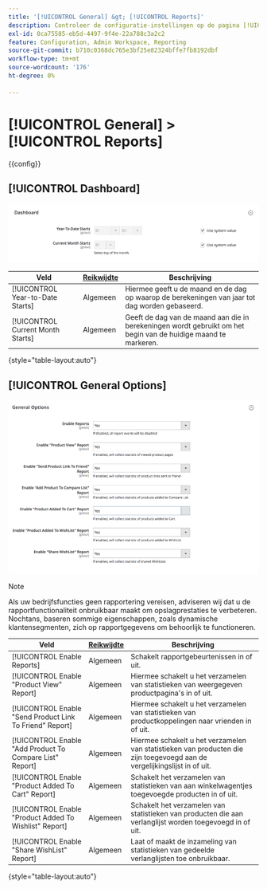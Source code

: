 ```yaml
---
title: '[!UICONTROL General] &gt; [!UICONTROL Reports]'
description: Controleer de configuratie-instellingen op de pagina [!UICONTROL General] &gt; [!UICONTROL Reports] van Commerce Admin.
exl-id: 0ca75585-eb5d-4497-9f4e-22a788c3a2c2
feature: Configuration, Admin Workspace, Reporting
source-git-commit: b710c0368dc765e3bf25e82324bffe7fb8192dbf
workflow-type: tm+mt
source-wordcount: '176'
ht-degree: 0%

---
```


# [!UICONTROL General] > [!UICONTROL Reports]

{{config}}

## [!UICONTROL Dashboard]

![ Dashboard ](./assets/reports-dashboard.png)<!-- zoom -->

<!-- [Dashboard](https://docs.magento.com/user-guide/stores/admin-dashboard.html) -->

| Veld | [ Reikwijdte ](../../getting-started/websites-stores-views.md#scope-settings) | Beschrijving |
|--- |--- |--- |
| [!UICONTROL Year-to-Date Starts] | Algemeen | Hiermee geeft u de maand en de dag op waarop de berekeningen van jaar tot dag worden gebaseerd. |
| [!UICONTROL Current Month Starts] | Algemeen | Geeft de dag van de maand aan die in berekeningen wordt gebruikt om het begin van de huidige maand te markeren. |

{style="table-layout:auto"}

## [!UICONTROL General Options]

![ Algemene Opties ](./assets/reports-general-options.png)<!-- zoom -->

>[!NOTE]
>
>Als uw bedrijfsfuncties geen rapportering vereisen, adviseren wij dat u de rapportfunctionaliteit onbruikbaar maakt om opslagprestaties te verbeteren. Nochtans, baseren sommige eigenschappen, zoals dynamische klantensegmenten, zich op rapportgegevens om behoorlijk te functioneren.

| Veld | [ Reikwijdte ](../../getting-started/websites-stores-views.md#scope-settings) | Beschrijving |
|--- |--- |--- |
| [!UICONTROL Enable Reports] | Algemeen | Schakelt rapportgebeurtenissen in of uit. |
| [!UICONTROL Enable "Product View" Report] | Algemeen | Hiermee schakelt u het verzamelen van statistieken van weergegeven productpagina&#39;s in of uit. |
| [!UICONTROL Enable "Send Product Link To Friend" Report] | Algemeen | Hiermee schakelt u het verzamelen van statistieken van productkoppelingen naar vrienden in of uit. |
| [!UICONTROL Enable "Add Product To Compare List" Report] | Algemeen | Hiermee schakelt u het verzamelen van statistieken van producten die zijn toegevoegd aan de vergelijkingslijst in of uit. |
| [!UICONTROL Enable "Product Added To Cart" Report] | Algemeen | Schakelt het verzamelen van statistieken van aan winkelwagentjes toegevoegde producten in of uit. |
| [!UICONTROL Enable "Product Added To Wishlist" Report] | Algemeen | Schakelt het verzamelen van statistieken van producten die aan verlanglijst worden toegevoegd in of uit. |
| [!UICONTROL Enable "Share WishList" Report] | Algemeen | Laat of maakt de inzameling van statistieken van gedeelde verlanglijsten toe onbruikbaar. |

{style="table-layout:auto"}
